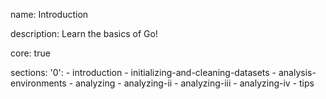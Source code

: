 name: Introduction

description: Learn the basics of Go!

core: true

sections:
  '0':
    - introduction
    - initializing-and-cleaning-datasets
    - analysis-environments
    - analyzing
    - analyzing-ii
    - analyzing-iii
    - analyzing-iv
    - tips